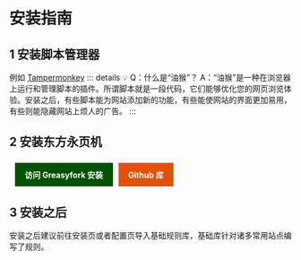 # 安装指南
## 1 安装脚本管理器
例如 [Tampermonkey](https://www.tampermonkey.net/?locale=zh)
::: details 💡 Q：什么是“油猴”？
A：“油猴”是一种在浏览器上运行和管理脚本的插件。所谓脚本就是一段代码，它们能够优化您的网页浏览体验。安装之后，有些脚本能为网站添加新的功能，有些能使网站的界面更加易用，有些则能隐藏网站上烦人的广告。
:::

## 2 安装东方永页机
<div style="display: flex"><a style="transition: box-shadow .2s; display: inline-block; background-color: #005200; padding: 0.7rem 1.1rem; color: #fff; text-decoration: none; font-weight: 700; height: fit-content; margin: 6px 0 0 10px;" href="https://greasyfork.org/zh-CN/scripts/438684-pagetual">访问 Greasyfork 安装</a><a style="transition: box-shadow .2s; display: inline-block; background-color: #e2510a; padding: 0.7rem 1.1rem; color: #fff; text-decoration: none; font-weight: 700; height: fit-content; margin: 6px 0 0 10px;" href="https://raw.githubusercontent.com/hoothin/UserScripts/master/Pagetual/pagetual.user.js">Github 库</a></div>

## 3 安装之后
安装之后建议前往安装页或者配置页导入基础规则库，基础库针对诸多常用站点编写了规则。